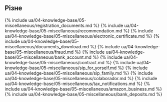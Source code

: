## Різне

{% include ua/04-knowledge-base/05-miscellaneous/registration_documents.md %}
{% include ua/04-knowledge-base/05-miscellaneous/recommendation.md %}
{% include ua/04-knowledge-base/05-miscellaneous/electronic_certificate.md %}
{% include ua/04-knowledge-base/05-miscellaneous/documents_download.md %}
{% include ua/04-knowledge-base/05-miscellaneous/fraud.md %}
{% include ua/04-knowledge-base/05-miscellaneous/bank_account.md %}
{% include ua/04-knowledge-base/05-miscellaneous/contract.md %}
{% include ua/04-knowledge-base/05-miscellaneous/sip_for_yorself.md %}
{% include ua/04-knowledge-base/05-miscellaneous/sip_family.md %}
{% include ua/04-knowledge-base/05-miscellaneous/colaborador.md %}
{% include ua/04-knowledge-base/05-miscellaneous/tax_notifications.md %}
{% include ua/04-knowledge-base/05-miscellaneous/amazon_business.md %}
{% include ua/04-knowledge-base/05-miscellaneous/bank_deposits.md %}
